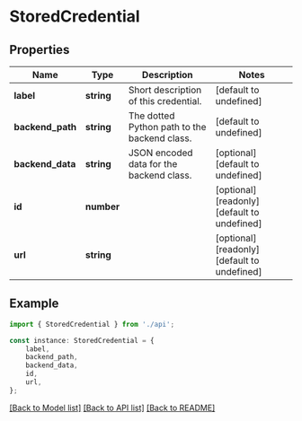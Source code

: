 # StoredCredential


## Properties

Name | Type | Description | Notes
------------ | ------------- | ------------- | -------------
**label** | **string** | Short description of this credential. | [default to undefined]
**backend_path** | **string** | The dotted Python path to the backend class. | [default to undefined]
**backend_data** | **string** | JSON encoded data for the backend class. | [optional] [default to undefined]
**id** | **number** |  | [optional] [readonly] [default to undefined]
**url** | **string** |  | [optional] [readonly] [default to undefined]

## Example

```typescript
import { StoredCredential } from './api';

const instance: StoredCredential = {
    label,
    backend_path,
    backend_data,
    id,
    url,
};
```

[[Back to Model list]](../README.md#documentation-for-models) [[Back to API list]](../README.md#documentation-for-api-endpoints) [[Back to README]](../README.md)
